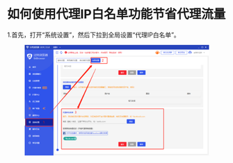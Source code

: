 # 如何使用代理IP白名单功能节省代理流量

1.首先，打开“系统设置”，然后下拉到全局设置“代理IP白名单”。

<figure><img src="../../.gitbook/assets/企业微信截图_16729926068570.png" alt=""><figcaption></figcaption></figure>
